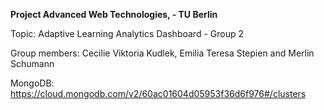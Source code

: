 **Project Advanced Web Technologies, - TU Berlin**

Topic: Adaptive Learning Analytics Dashboard - Group 2

Group members: Cecilie Viktoria Kudlek, Emilia Teresa Stepien and Merlin Schumann


MongoDB: https://cloud.mongodb.com/v2/60ac01604d05953f36d6f976#/clusters
